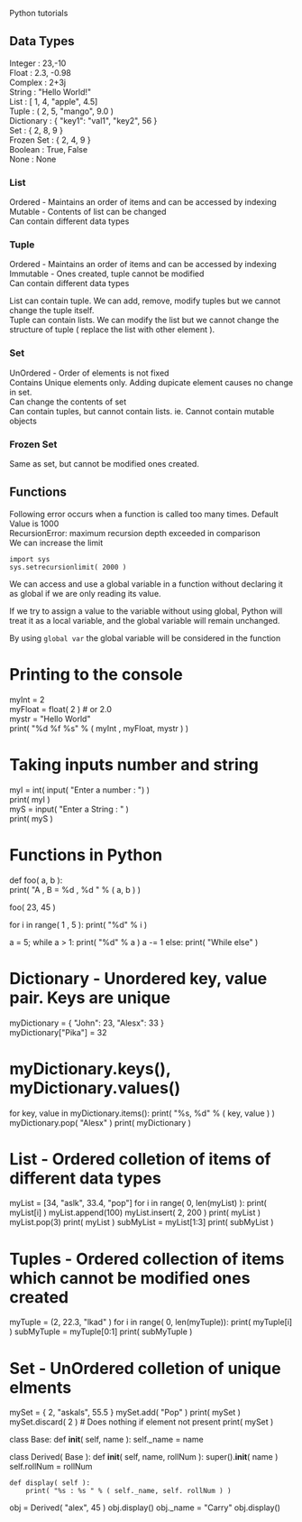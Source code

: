 Python tutorials

## Data Types
Integer : 23,-10<br/>
Float : 2.3, -0.98<br/>
Complex : 2+3j<br/>
String : "Hello World!"<br/>
List : [ 1, 4, "apple", 4.5]<br/>
Tuple : ( 2, 5, "mango", 9.0 )<br/>
Dictionary : { "key1": "val1", "key2", 56 }<br/>
Set : { 2, 8, 9 }<br/>
Frozen Set : { 2, 4, 9 }<br/>
Boolean : True, False<br/>
None : None<br/>

### List
Ordered - Maintains an order of items and can be accessed by indexing<br/>
Mutable - Contents of list can be changed<br/>
Can contain different data types<br/>

### Tuple
Ordered - Maintains an order of items and can be accessed by indexing<br/>
Immutable - Ones created, tuple cannot be modified<br/>
Can contain different data types<br/>

List can contain tuple. We can add, remove, modify tuples but we cannot change the tuple itself.<br/>
Tuple can contain lists. We can modify the list but we cannot change the structure of tuple ( replace the list with other element ).<br/>

### Set
UnOrdered - Order of elements is not fixed<br/>
Contains Unique elements only. Adding dupicate element causes no change in set.<br/>
Can change the contents of set<br/>
Can contain tuples, but cannot contain lists. ie. Cannot contain mutable objects<br/>

### Frozen Set
Same as set, but cannot be modified ones created.<br/>

## Functions
Following error occurs when a function is called too many times. Default Value is 1000<br/>
RecursionError: maximum recursion depth exceeded in comparison<br/>
We can increase the limit<br/>

```
import sys
sys.setrecursionlimit( 2000 )
```

We can access and use a global variable in a function without declaring it as global if we are only reading its value.<br/>

If we try to assign a value to the variable without using global, Python will treat it as a local variable, and the global variable will remain unchanged.<br/>

By using ```global var``` the global variable will be considered in the function<br/>


# Printing to the console
myInt = 2<br/>
myFloat = float( 2 ) 	# or 2.0<br/>
mystr = "Hello World"<br/>
print( "%d %f %s" % ( myInt , myFloat, mystr ) )<br/>

# Taking inputs number and string
myI = int( input( "Enter a number : ") )<br/>
print( myI )<br/>
myS = input( "Enter a String : " )<br/>
print( myS )<br/>

# Functions in Python
def foo( a, b ):<br/>
	print( "A , B = %d , %d " % ( a, b ) )<br/>

foo( 23, 45 )

for i in range( 1 , 5 ):
	print( "%d" % i )

a = 5;
while a > 1:
	print( "%d" % a )
	a -= 1
else:
	print( "While else" )


# Dictionary - Unordered key, value pair. Keys are unique
myDictionary = { "John": 23, "Alesx": 33 }<br/>
myDictionary["Pika"] = 32
# myDictionary.keys(), myDictionary.values()
for key, value in myDictionary.items():
	print( "%s, %d" % ( key, value ) )
myDictionary.pop( "Alesx" )
print( myDictionary )

# List - Ordered colletion of items of different data types
myList = [34, "aslk", 33.4, "pop"]
for i in range( 0, len(myList) ):
	print( myList[i] )
myList.append(100)
myList.insert( 2, 200 )
print( myList )
myList.pop(3)
print( myList )
subMyList = myList[1:3]
print( subMyList )

# Tuples - Ordered collection of items which cannot be modified ones created
myTuple = (2, 22.3, "lkad" )
for i in range( 0, len(myTuple)):
	print( myTuple[i] )
subMyTuple = myTuple[0:1]
print( subMyTuple )

# Set - UnOrdered colletion of unique elments
mySet = { 2, "askals", 55.5 }
mySet.add( "Pop" )
print( mySet )
mySet.discard( 2 )	# Does nothing if element not present
print( mySet )



class Base:
	def __init__( self, name ):
		self._name = name


class Derived( Base ):
	def __init__( self, name, rollNum ):
		super().__init__( name )
		self.rollNum = rollNum

	def display( self ):
		print( "%s : %s " % ( self._name, self. rollNum ) )

obj = Derived( "alex", 45 )
obj.display()
obj._name = "Carry"
obj.display()
